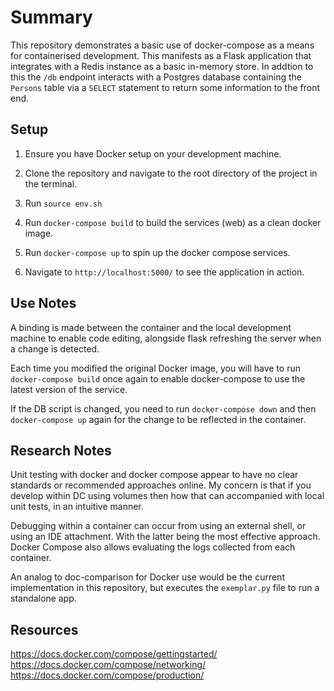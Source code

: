 # Summary

This repository demonstrates a basic use of docker-compose as a means for containerised development. This manifests as a Flask application that integrates with a Redis instance as a basic in-memory store. In addtion to this the ``/db`` endpoint interacts with a Postgres database containing the ``Persons`` table via a ``SELECT`` statement to return some information to the front end.

## Setup

1. Ensure you have Docker setup on your development machine.

2. Clone the repository and navigate to the root directory of the project in the terminal.

3. Run ``source env.sh``

4. Run ``docker-compose build`` to build the services (web) as a clean docker image.

5. Run ``docker-compose up`` to spin up the docker compose services.

6. Navigate to ``http://localhost:5000/`` to see the application in action.

## Use Notes

A binding is made between the container and the local development machine to enable code editing, alongside flask refreshing the server when a change is detected.

Each time you modified the original Docker image, you will have to run ``docker-compose build`` once again to enable docker-compose to use the latest version of the service. 

If the DB script is changed, you need to run ``docker-compose down`` and then ``docker-compose up`` again for the change to be reflected in the container.

## Research Notes

Unit testing with docker and docker compose appear to have no clear standards or recommended approaches online. My concern is that if you develop within DC using volumes then how that can accompanied with local unit tests, in an intuitive manner.

Debugging within a container can occur from using an external shell, or using an IDE attachment. With the latter being the most effective approach. Docker Compose also allows evaluating the logs collected from each container.

An analog to doc-comparison for Docker use would be the current implementation in this repository, but executes the ``exemplar.py`` file to run a standalone app.

## Resources

https://docs.docker.com/compose/gettingstarted/
https://docs.docker.com/compose/networking/
https://docs.docker.com/compose/production/

